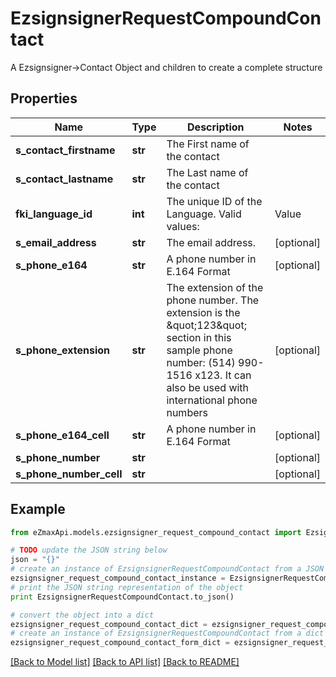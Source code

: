 # EzsignsignerRequestCompoundContact

A Ezsignsigner->Contact Object and children to create a complete structure

## Properties
Name | Type | Description | Notes
------------ | ------------- | ------------- | -------------
**s_contact_firstname** | **str** | The First name of the contact | 
**s_contact_lastname** | **str** | The Last name of the contact | 
**fki_language_id** | **int** | The unique ID of the Language.  Valid values:  |Value|Description| |-|-| |1|French| |2|English| | 
**s_email_address** | **str** | The email address. | [optional] 
**s_phone_e164** | **str** | A phone number in E.164 Format | [optional] 
**s_phone_extension** | **str** | The extension of the phone number.  The extension is the \&quot;123\&quot; section in this sample phone number: (514) 990-1516 x123.  It can also be used with international phone numbers | [optional] 
**s_phone_e164_cell** | **str** | A phone number in E.164 Format | [optional] 
**s_phone_number** | **str** |  | [optional] 
**s_phone_number_cell** | **str** |  | [optional] 

## Example

```python
from eZmaxApi.models.ezsignsigner_request_compound_contact import EzsignsignerRequestCompoundContact

# TODO update the JSON string below
json = "{}"
# create an instance of EzsignsignerRequestCompoundContact from a JSON string
ezsignsigner_request_compound_contact_instance = EzsignsignerRequestCompoundContact.from_json(json)
# print the JSON string representation of the object
print EzsignsignerRequestCompoundContact.to_json()

# convert the object into a dict
ezsignsigner_request_compound_contact_dict = ezsignsigner_request_compound_contact_instance.to_dict()
# create an instance of EzsignsignerRequestCompoundContact from a dict
ezsignsigner_request_compound_contact_form_dict = ezsignsigner_request_compound_contact.from_dict(ezsignsigner_request_compound_contact_dict)
```
[[Back to Model list]](../README.md#documentation-for-models) [[Back to API list]](../README.md#documentation-for-api-endpoints) [[Back to README]](../README.md)


